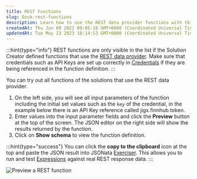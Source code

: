 ```yaml
---
title: REST Functions
slug: Ozuk-rest-functions
description: Learn how to use the REST data provider functions with this comprehensive guide. Discover how to input parameters, view results in the JSON editor, and even test the JSON output in the powerful JSONata Exerciser tool. Maximize the potential of your soluti
createdAt: Thu Jun 09 2022 09:05:18 GMT+0000 (Coordinated Universal Time)
updatedAt: Tue May 23 2023 10:14:53 GMT+0000 (Coordinated Universal Time)
---
```


:::hint{type="info"}
REST functions are only visible in the list if the Solution Creator defined functions that use the  [REST data provider](). Make sure that credentials such as API Keys are set up correctly in [Credentials](./Credentials.md) if they are being referenced in the function definition.
:::

You can try out all functions of the solutions that use the REST data provider.

1. On the left side, you will see all input parameters of the function including the initial set values such as the `key` of the credential, in the example below there is an API Key reference called jigx.finnhub.token.
2. Enter values into the input parameter fields and click the **Preview** button at the top of the screen. The JSON editor on the right side will show the results returned by the function.
3. Click on **Show schema** to view the function definition.

:::hint{type="success"}
You can click the **copy to the clipboard** icon at the top and paste the JSON result into JSONata <a href="https://try.jsonata.org/" target="_blank">Exerciser</a>. This allows you to run and test [Expressions](<./../../Building Apps with Jigx/Logic/Expressions.md>) against real REST response data.
:::

![Preview a REST function](https://archbee-image-uploads.s3.amazonaws.com/x7vdIDH6-ScTprfmi2XXX/inwWRpNo1J-sKAeM4d6vk_jm-restfunctionl.png "Preview a REST function")

